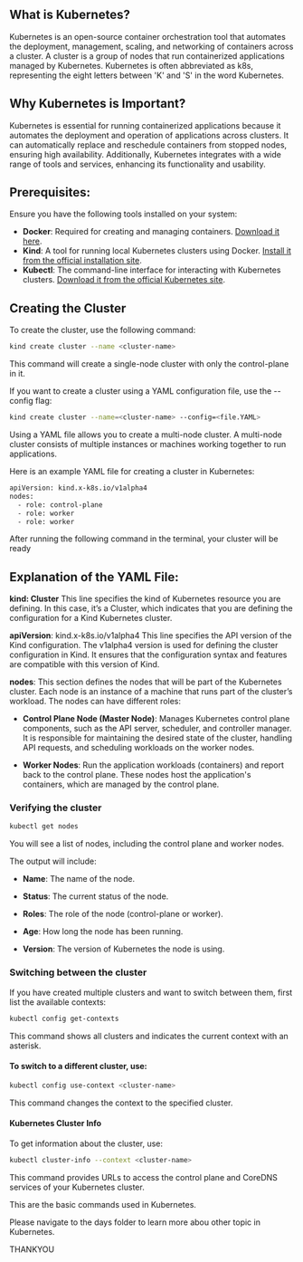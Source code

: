 
## What is Kubernetes?
Kubernetes is an open-source container orchestration tool that automates the deployment, management, scaling, and networking of containers across a cluster. A cluster is a group of nodes that run containerized applications managed by Kubernetes. Kubernetes is often abbreviated as k8s, representing the eight letters between 'K' and 'S' in the word Kubernetes.

## Why Kubernetes is Important?
Kubernetes is essential for running containerized applications because it automates the deployment and operation of applications across clusters. It can automatically replace and reschedule containers from stopped nodes, ensuring high availability. Additionally, Kubernetes integrates with a wide range of tools and services, enhancing its functionality and usability.

## Prerequisites:
Ensure you have the following tools installed on your system:

- **Docker**: Required for creating and managing containers. [Download it here](https://www.docker.com/products/docker-desktop).
- **Kind**: A tool for running local Kubernetes clusters using Docker. [Install it from the official installation site](https://kind.sigs.k8s.io/docs/user/quick-start/).
- **Kubectl**: The command-line interface for interacting with Kubernetes clusters. [Download it from the official Kubernetes site](https://kubernetes.io/docs/tasks/tools/).

## Creating the Cluster
To create the cluster, use the following command:

```bash
kind create cluster --name <cluster-name> 
```

This command will create a single-node cluster with only the control-plane in it.


If you want to create a cluster using a YAML configuration file, use the --config flag:

```bash 
kind create cluster --name=<cluster-name> --config=<file.YAML>
```
Using a YAML file allows you to create a multi-node cluster. A multi-node cluster consists of multiple instances or machines working together to run applications.

Here is an example YAML file for creating a cluster in Kubernetes:

```bash 
apiVersion: kind.x-k8s.io/v1alpha4
nodes:
  - role: control-plane
  - role: worker
  - role: worker
  ```
After running the following command in the terminal, your cluster will be ready

## Explanation of the YAML File:

**kind: Cluster**
This line specifies the kind of Kubernetes resource you are defining. In this case, it’s a Cluster, which indicates that you are defining the configuration for a Kind Kubernetes cluster.

**apiVersion**: kind.x-k8s.io/v1alpha4
This line specifies the API version of the Kind configuration. The v1alpha4 version is used for defining the cluster configuration in Kind. It ensures that the configuration syntax and features are compatible with this version of Kind.

**nodes**:
This section defines the nodes that will be part of the Kubernetes cluster. Each node is an instance of a machine that runs part of the cluster’s workload. The nodes can have different roles:

- **Control Plane Node (Master Node)**: Manages Kubernetes control plane components, such as the API server, scheduler, and controller manager. It is responsible for maintaining the desired state of the cluster, handling API requests, and scheduling workloads on the worker nodes.

- **Worker Nodes**: Run the application workloads (containers) and report back to the control plane. These nodes host the application's containers, which are managed by the control plane.


### Verifying the cluster
```bash 
kubectl get nodes
```
You will see a list of nodes, including the control plane and worker nodes.

The output will include:

- **Name**: The name of the node.

- **Status**: The current status of the node.

- **Roles**: The role of the node (control-plane or worker).

- **Age**: How long the node has been running.

- **Version**: The version of Kubernetes the node is using.

### Switching between the cluster
If you have created multiple clusters and want to switch between them, first list the available contexts:

```bash 
kubectl config get-contexts
```
This command shows all clusters and indicates the current context with an asterisk.

#### To switch to a different cluster, use:
```bash 
kubectl config use-context <cluster-name>
```
This command changes the context to the specified cluster.

#### Kubernetes Cluster Info
To get information about the cluster, use:
```bash
kubectl cluster-info --context <cluster-name>
```
This command provides URLs to access the control plane and CoreDNS services of your Kubernetes cluster.


This are the basic commands used in Kubernetes. 

Please navigate to the days folder to learn more abou other topic in Kubernetes. 

THANKYOU
